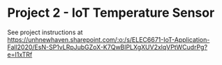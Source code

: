 # Project 2 - IoT Temperature Sensor

See project instructions at 
https://unhnewhaven.sharepoint.com/:o:/s/ELEC6671-IoT-Application-Fall2020/EsN-SP1vLRpJubGZoX-K7QwBlPLXgXUV2xlqVPtWCudrPg?e=I1xTRf 




